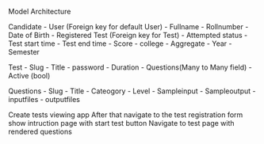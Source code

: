 Model Architecture

Candidate
    - User          (Foreign key for default User)
    - Fullname
    - Rollnumber
    - Date of Birth
    - Registered Test  (Foreign key for Test)
    - Attempted status
    - Test start time
    - Test end time
    - Score
    - college
    - Aggregate
    - Year
    - Semester
   
    
Test
    - Slug
    - Title
    - password
    - Duration
    - Questions(Many to Many field)
    - Active (bool)

Questions
    - Slug
    - Title
    - Cateogory
    - Level
    - Sampleinput
    - Sampleoutput
    - inputfiles
    - outputfiles

    
Create tests viewing app
After that navigate to the test registration form
show intruction page with start test button
Navigate to test page with rendered questions
